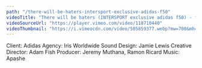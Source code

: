 ```yaml
---
path: "/there-will-be-haters-intersport-exclusive-adidas-f50"
videoTitle: "There will be haters (INTERSPORT exclusive adidas f50) - feat. Robben, Costa, Benzema and Alaba"
videoSourceUrl: "https://player.vimeo.com/video/118710440"
videoThumbnail: "https://i.vimeocdn.com/video/505859377.webp?mw=700&mh=393"
---
```


Client: Adidas
Agency: Iris Worldwide
Sound Design: Jamie Lewis
Creative Director: Adam Fish
Producer: Jeremy Muthana, Ramon Ricard
Music: Apashe
